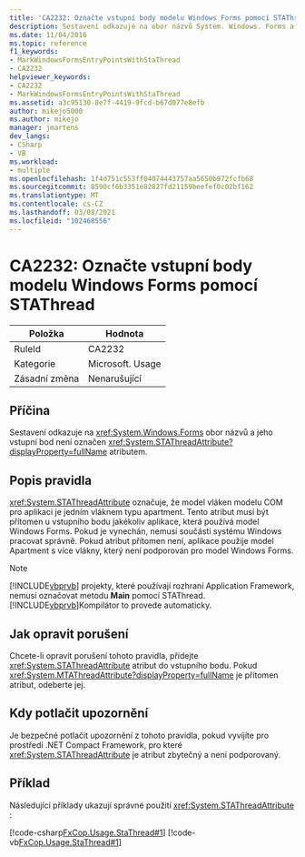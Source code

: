 ```yaml
---
title: 'CA2232: Označte vstupní body modelu Windows Forms pomocí STAThread'
description: Sestavení odkazuje na obor názvů System. Windows. Forms a jeho vstupní bod není označen atributem System. STAThreadAttribute.
ms.date: 11/04/2016
ms.topic: reference
f1_keywords:
- MarkWindowsFormsEntryPointsWithStaThread
- CA2232
helpviewer_keywords:
- CA2232
- MarkWindowsFormsEntryPointsWithStaThread
ms.assetid: a3c95130-8e7f-4419-9fcd-b67d077e8efb
author: mikejo5000
ms.author: mikejo
manager: jmartens
dev_langs:
- CSharp
- VB
ms.workload:
- multiple
ms.openlocfilehash: 1f4d751c553ff04074443757aa5650b972fcfb68
ms.sourcegitcommit: 8590cf6b3351e82827fd21159beefef0c02bf162
ms.translationtype: MT
ms.contentlocale: cs-CZ
ms.lasthandoff: 03/08/2021
ms.locfileid: "102468556"
---
```

# <a name="ca2232-mark-windows-forms-entry-points-with-stathread"></a>CA2232: Označte vstupní body modelu Windows Forms pomocí STAThread

|Položka|Hodnota|
|-|-|
|RuleId|CA2232|
|Kategorie|Microsoft. Usage|
|Zásadní změna|Nenarušující|

## <a name="cause"></a>Příčina
Sestavení odkazuje na <xref:System.Windows.Forms> obor názvů a jeho vstupní bod není označen <xref:System.STAThreadAttribute?displayProperty=fullName> atributem.

## <a name="rule-description"></a>Popis pravidla
 <xref:System.STAThreadAttribute> označuje, že model vláken modelu COM pro aplikaci je jedním vláknem typu apartment. Tento atribut musí být přítomen u vstupního bodu jakékoliv aplikace, která používá model Windows Forms. Pokud je vynechán, nemusí součásti systému Windows pracovat správně. Pokud atribut přítomen není, aplikace použije model Apartment s více vlákny, který není podporován pro model Windows Forms.

> [!NOTE]
> [!INCLUDE[vbprvb](../code-quality/includes/vbprvb_md.md)] projekty, které používají rozhraní Application Framework, nemusí označovat metodu **Main** pomocí STAThread. [!INCLUDE[vbprvb](../code-quality/includes/vbprvb_md.md)]Kompilátor to provede automaticky.

## <a name="how-to-fix-violations"></a>Jak opravit porušení
Chcete-li opravit porušení tohoto pravidla, přidejte <xref:System.STAThreadAttribute> atribut do vstupního bodu. Pokud <xref:System.MTAThreadAttribute?displayProperty=fullName> je přítomen atribut, odeberte jej.

## <a name="when-to-suppress-warnings"></a>Kdy potlačit upozornění
Je bezpečné potlačit upozornění z tohoto pravidla, pokud vyvíjíte pro prostředí .NET Compact Framework, pro které <xref:System.STAThreadAttribute> je atribut zbytečný a není podporovaný.

## <a name="example"></a>Příklad
Následující příklady ukazují správné použití <xref:System.STAThreadAttribute> :

[!code-csharp[FxCop.Usage.StaThread#1](../code-quality/codesnippet/CSharp/ca2232-mark-windows-forms-entry-points-with-stathread_1.cs)]
[!code-vb[FxCop.Usage.StaThread#1](../code-quality/codesnippet/VisualBasic/ca2232-mark-windows-forms-entry-points-with-stathread_1.vb)]
